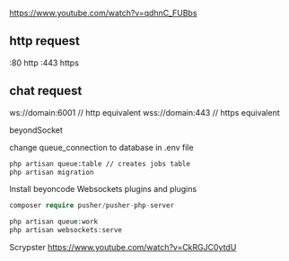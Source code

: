 https://www.youtube.com/watch?v=qdhnC_FUBbs
## http request
:80 http
:443 https


## chat request
ws://domain:6001 // http equivalent
wss://domain:443 // https equivalent

beyondSocket 

change queue_connection to database in .env file

```bash
php artisan queue:table // creates jobs table
php artisan migration 
```


Install beyoncode Websockets plugins and plugins

```php
composer require pusher/pusher-php-server
```

```php
php artisan queue:work
php artisan websockets:serve
```

Scrypster
https://www.youtube.com/watch?v=CkRGJC0ytdU











